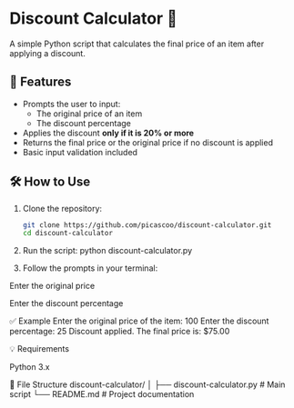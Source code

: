 # Discount Calculator 🧮

A simple Python script that calculates the final price of an item after applying a discount.

## 📌 Features

- Prompts the user to input:
  - The original price of an item
  - The discount percentage
- Applies the discount **only if it is 20% or more**
- Returns the final price or the original price if no discount is applied
- Basic input validation included

## 🛠️ How to Use

1. Clone the repository:

   ```bash
   git clone https://github.com/picascoo/discount-calculator.git
   cd discount-calculator
 2. Run the script:
    python discount-calculator.py
3. Follow the prompts in your terminal:

  Enter the original price

  Enter the discount percentage

✅ Example
Enter the original price of the item: 100
Enter the discount percentage: 25
Discount applied. The final price is: $75.00

💡 Requirements

Python 3.x

📂 File Structure
discount-calculator/
│
├── discount-calculator.py   # Main script
└── README.md                # Project documentation
